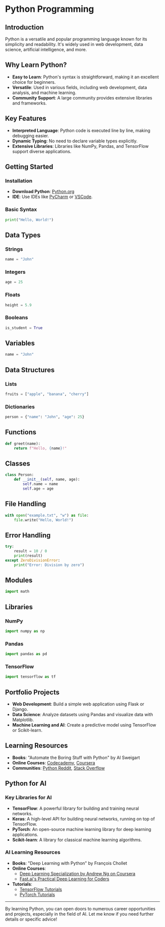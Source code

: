 # Python Programming

## Introduction
Python is a versatile and popular programming language known for its simplicity and readability. It's widely used in web development, data science, artificial intelligence, and more.

## Why Learn Python?
- **Easy to Learn**: Python's syntax is straightforward, making it an excellent choice for beginners.
- **Versatile**: Used in various fields, including web development, data analysis, and machine learning.
- **Community Support**: A large community provides extensive libraries and frameworks.

## Key Features
- **Interpreted Language**: Python code is executed line by line, making debugging easier.
- **Dynamic Typing**: No need to declare variable types explicitly.
- **Extensive Libraries**: Libraries like NumPy, Pandas, and TensorFlow support diverse applications.

## Getting Started
### Installation
- **Download Python**: [Python.org](https://www.python.org/downloads/)
- **IDE**: Use IDEs like [PyCharm](https://www.jetbrains.com/pycharm/) or [VSCode](https://code.visualstudio.com/).

### Basic Syntax
```python
print("Hello, World!")
```

## Data Types
### Strings
```python
name = "John"
```

### Integers
```python
age = 25
```

### Floats
```python
height = 5.9
```

### Booleans
```python
is_student = True
```

## Variables
```python
name = "John"
```

## Data Structures
### Lists
```python
fruits = ["apple", "banana", "cherry"]
```

### Dictionaries
```python
person = {"name": "John", "age": 25}
```

## Functions
```python
def greet(name):
    return f"Hello, {name}!"
```

## Classes
```python
class Person:
    def __init__(self, name, age):
        self.name = name
        self.age = age
```

## File Handling
```python
with open("example.txt", "w") as file:
    file.write("Hello, World!")
```

## Error Handling
```python
try:
    result = 10 / 0
    print(result)
except ZeroDivisionError:
    print("Error: Division by zero")
```

## Modules
```python
import math
```

## Libraries
### NumPy
```python
import numpy as np
```

### Pandas
```python
import pandas as pd
```

### TensorFlow
```python
import tensorflow as tf
```

## Portfolio Projects
- **Web Development**: Build a simple web application using Flask or Django.
- **Data Science**: Analyze datasets using Pandas and visualize data with Matplotlib.
- **Machine Learning and AI**: Create a predictive model using TensorFlow or Scikit-learn.

## Learning Resources
- **Books**: "Automate the Boring Stuff with Python" by Al Sweigart
- **Online Courses**: [Codecademy](https://www.codecademy.com/learn/learn-python-3), [Coursera](https://www.coursera.org/specializations/python)
- **Communities**: [Python Reddit](https://www.reddit.com/r/Python/), [Stack Overflow](https://stackoverflow.com/questions/tagged/python)

## Python for AI
### Key Libraries for AI
- **TensorFlow**: A powerful library for building and training neural networks.
- **Keras**: A high-level API for building neural networks, running on top of TensorFlow.
- **PyTorch**: An open-source machine learning library for deep learning applications.
- **Scikit-learn**: A library for classical machine learning algorithms.

### AI Learning Resources
- **Books**: "Deep Learning with Python" by François Chollet
- **Online Courses**: 
  - [Deep Learning Specialization by Andrew Ng on Coursera](https://www.coursera.org/specializations/deep-learning)
  - [Fast.ai's Practical Deep Learning for Coders](https://course.fast.ai/)
- **Tutorials**: 
  - [TensorFlow Tutorials](https://www.tensorflow.org/tutorials)
  - [PyTorch Tutorials](https://pytorch.org/tutorials/)

---

By learning Python, you can open doors to numerous career opportunities and projects, especially in the field of AI. Let me know if you need further details or specific advice!  